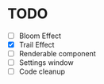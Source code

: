 # TODO
- [ ] Bloom Effect
- [x] Trail Effect
- [ ] Renderable component
- [ ] Settings window
- [ ] Code cleanup
